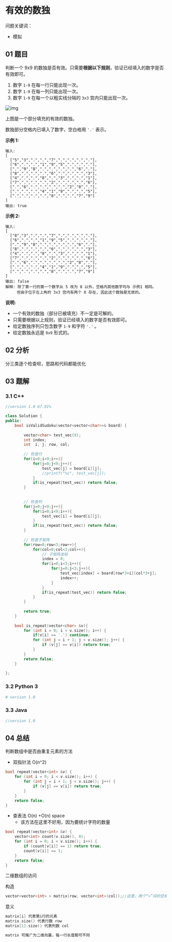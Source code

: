 # 有效的数独

问题关键词：

- 模拟

## 01 题目

判断一个 9x9 的数独是否有效。只需要**根据以下规则**，验证已经填入的数字是否有效即可。

1. 数字 `1-9` 在每一行只能出现一次。
2. 数字 `1-9` 在每一列只能出现一次。
3. 数字 `1-9` 在每一个以粗实线分隔的 `3x3` 宫内只能出现一次。

![img](https://upload.wikimedia.org/wikipedia/commons/thumb/f/ff/Sudoku-by-L2G-20050714.svg/250px-Sudoku-by-L2G-20050714.svg.png)

上图是一个部分填充的有效的数独。

数独部分空格内已填入了数字，空白格用 `'.'` 表示。

**示例 1:**

```
输入:
[
  ["5","3",".",".","7",".",".",".","."],
  ["6",".",".","1","9","5",".",".","."],
  [".","9","8",".",".",".",".","6","."],
  ["8",".",".",".","6",".",".",".","3"],
  ["4",".",".","8",".","3",".",".","1"],
  ["7",".",".",".","2",".",".",".","6"],
  [".","6",".",".",".",".","2","8","."],
  [".",".",".","4","1","9",".",".","5"],
  [".",".",".",".","8",".",".","7","9"]
]
输出: true
```

**示例 2:**

```
输入:
[
  ["8","3",".",".","7",".",".",".","."],
  ["6",".",".","1","9","5",".",".","."],
  [".","9","8",".",".",".",".","6","."],
  ["8",".",".",".","6",".",".",".","3"],
  ["4",".",".","8",".","3",".",".","1"],
  ["7",".",".",".","2",".",".",".","6"],
  [".","6",".",".",".",".","2","8","."],
  [".",".",".","4","1","9",".",".","5"],
  [".",".",".",".","8",".",".","7","9"]
]
输出: false
解释: 除了第一行的第一个数字从 5 改为 8 以外，空格内其他数字均与 示例1 相同。
     但由于位于左上角的 3x3 宫内有两个 8 存在, 因此这个数独是无效的。
```

**说明:**

- 一个有效的数独（部分已被填充）不一定是可解的。
- 只需要根据以上规则，验证已经填入的数字是否有效即可。
- 给定数独序列只包含数字 `1-9` 和字符 `'.'` 。
- 给定数独永远是 `9x9` 形式的。

## 02 分析

分三类逐个检查呗，思路和代码都能优化

## 03 题解

### 3.1 C++

```c++
//version 1.0 67.01%

class Solution {
public:
    bool isValidSudoku(vector<vector<char>>& board) {
        
        vector<char> test_vec(9);
        int index;
        int  i, j, row, col;
        
        // 检查行
        for(i=0;i<9;i++){ 
            for(j=0;j<9;j++){
                test_vec[j] = board[i][j];
                //printf("%c", test_vec[j]);
            }
            if(is_repeat(test_vec)) return false;
        }
        
        
        // 检查列
        for(j=0;j<9;j++){
            for(i=0;i<9;i++){
                test_vec[i] = board[i][j];
            }
            if(is_repeat(test_vec)) return false;
        }
        
        // 检查子矩阵
        for(row=0;row<3;row++){
            for(col=0;col<3;col++){
                // 子矩阵坐标
                index = 0;
                for(i=0;i<3;i++){
                    for(j=0;j<3;j++){
                        test_vec[index] = board[row*3+i][col*3+j];
                        index++;
                    }
                }
                if(is_repeat(test_vec)) return false;
            }
        }
          
        return true;     
    }
    
    bool is_repeat(vector<char> &v){
        for (int i = 0; i < v.size(); i++) {
            if(v[i] == '.') continue;
            for (int j = i + 1; j < v.size(); j++) {
                if (v[j] == v[i]) return true;
            }
        }
        return false;
    }
    
};
```



### 3.2 Python 3

```python
# version 1.0

```



### 3.3 Java

```java
//version 1.0
```



## 04 总结

判断数组中是否由重复元素的方法

- 双指针法 O(n^2)

```c++
bool repeat(vector<int> &v) {
    for (int i = 0; i < v.size(); i++) {
        for (int j = i + 1; j < v.size(); j++) {
            if (v[j] == v[i]) return true;
        }
    }
    return false;
}
```

- 查表法 O(n) +O(n) space
  - 该方法在这里不好用，因为要统计字符的数量

```c++
bool repeat(vector<int> &v) {
    vector<int> count(v.size(), 0);
    for (int i = 0; i < v.size(); i++) {
        if (count[v[i]] == 1) return true;
        count[v[i]] == 1;
    }
    return false;
}
```

二维数组的访问

构造

```c++
vector<vector<int> > matrix(row, vector<int>(col));//这里，两个“>”间的空格是不可少的
```

意义

``` c++
matrix[i] 代表第i行的元素
matrix.size() 代表行数 row
matrix[1].size() 代表列数 col

matrix 可推广为二维向量，每一行长度都可不同
```



